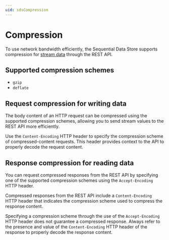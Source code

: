 ```yaml
---
uid: sdsCompression
---
```


# Compression

To use network bandwidth efficiently, the Sequential Data Store supports compression for [stream data](xref:sds-stream-data) through the REST API.

## Supported compression schemes

- `gzip`
- `deflate`

## Request compression for writing data

The body content of an HTTP request can be compressed using the supported compression schemes, allowing you to send stream values to the REST API more efficiently.

Use the `Content-Encoding` HTTP header to specify the compression scheme of compressed-content requests. This header provides context to the API to properly decode the request content.

## Response compression for reading data

You can request compressed responses from the REST API by specifying one of the supported compression schemes using the `Accept-Encoding` HTTP header.

Compressed responses from the REST API include a `Content-Encoding` HTTP header that indicates the compression scheme used to compress the response content.

Specifying a compression scheme through the use of the `Accept-Encoding` HTTP header does not guarantee a compressed response. Always refer to the presence and value of the `Content-Encoding` HTTP header of the response to properly decode the response content.
